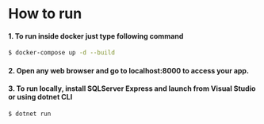 # How to run 


####  1. To run inside docker just type following command

```sh
$ docker-compose up -d --build
```
####  2. Open any web browser and go to localhost:8000 to access your app.
####  3. To run locally, install SQLServer Express and launch from Visual Studio or using dotnet CLI

```sh
$ dotnet run
```